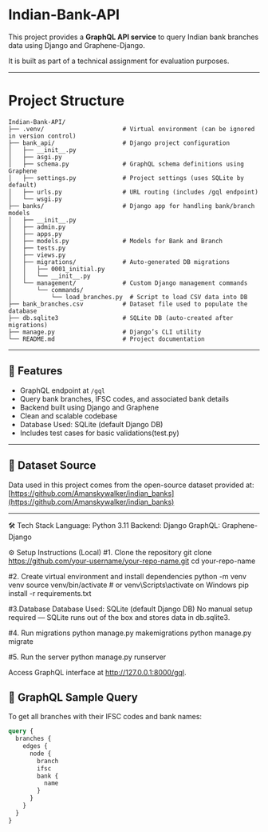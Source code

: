 # Indian-Bank-API

This project provides a **GraphQL API service** to query Indian bank branches data using Django and Graphene-Django.

It is built as part of a technical assignment for evaluation purposes.

---
# Project Structure

```plaintext
Indian-Bank-API/
├── .venv/                      # Virtual environment (can be ignored in version control)
├── bank_api/                   # Django project configuration
│   ├── __init__.py
│   ├── asgi.py
│   ├── schema.py               # GraphQL schema definitions using Graphene
│   ├── settings.py             # Project settings (uses SQLite by default)
│   ├── urls.py                 # URL routing (includes /gql endpoint)
│   └── wsgi.py
├── banks/                      # Django app for handling bank/branch models
│   ├── __init__.py
│   ├── admin.py
│   ├── apps.py
│   ├── models.py               # Models for Bank and Branch
│   ├── tests.py
│   ├── views.py
│   ├── migrations/             # Auto-generated DB migrations
│   │   ├── 0001_initial.py
│   │   └── __init__.py
│   └── management/             # Custom Django management commands
│       └── commands/
│           └── load_branches.py  # Script to load CSV data into DB
├── bank_branches.csv           # Dataset file used to populate the database
├── db.sqlite3                  # SQLite DB (auto-created after migrations)
├── manage.py                   # Django’s CLI utility
└── README.md                   # Project documentation
```




---

## 🚀 Features

- GraphQL endpoint at `/gql`
- Query bank branches, IFSC codes, and associated bank details
- Backend built using Django and Graphene
- Clean and scalable codebase
- Database Used: SQLite (default Django DB)
- Includes test cases for basic validations(test.py)

---

## 📂 Dataset Source

Data used in this project comes from the open-source dataset provided at:
[https://github.com/Amanskywalker/indian_banks](https://github.com/Amanskywalker/indian_banks)

---
🛠️ Tech Stack
Language: Python 3.11
Backend: Django
GraphQL: Graphene-Django

⚙️ Setup Instructions (Local)
#1. Clone the repository
git clone https://github.com/your-username/your-repo-name.git
cd your-repo-name

#2. Create virtual environment and install dependencies
python -m venv venv
source venv/bin/activate  # or venv\Scripts\activate on Windows
pip install -r requirements.txt

#3.Database
Database Used: SQLite (default Django DB)
No manual setup required — SQLite runs out of the box and stores data in db.sqlite3.

#4. Run migrations
python manage.py makemigrations
python manage.py migrate

#5. Run the server
python manage.py runserver

Access GraphQL interface at http://127.0.0.1:8000/gql.




## 🔗 GraphQL Sample Query

To get all branches with their IFSC codes and bank names:

```graphql
query {
  branches {
    edges {
      node {
        branch
        ifsc
        bank {
          name
        }
      }
    }
  }
}
